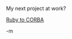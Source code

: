 My next project at work?

[Ruby to CORBA](http://web.archive.org/web/20071114064301/http://www.theaceorb.nl/en/rclm.html)

-m